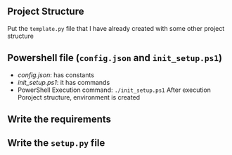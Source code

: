 ## Project Structure
Put the `template.py` file that I have already created with some other project structure

## Powershell file (`config.json` and `init_setup.ps1`)
  - _config.json_: has constants
  - *init_setup.ps1*: it has commands 
  - PowerShell Execution command: `./init_setup.ps1` 
After execution Poroject structure, environment is created

## Write the requirements

## Write the `setup.py` file

